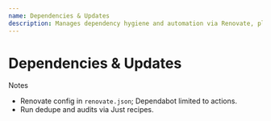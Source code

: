 ```yaml
---
name: Dependencies & Updates
description: Manages dependency hygiene and automation via Renovate, plus audits and deduplication.
---
```


# Dependencies & Updates

Notes

- Renovate config in `renovate.json`; Dependabot limited to actions.
- Run dedupe and audits via Just recipes.
